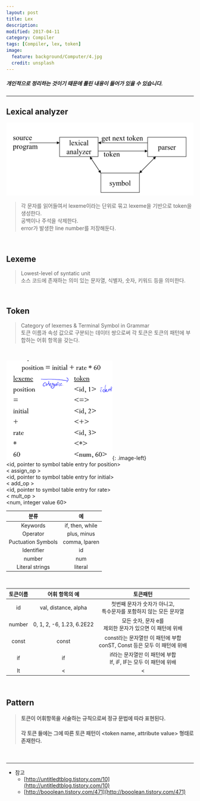 ```yaml
---
layout: post
title: Lex
description:
modified: 2017-04-11
category: Compiler
tags: [Compiler, lex, token]
image:
  feature: background/Computer/4.jpg
  credit: unsplash
---
```

#####  개인적으로 정리하는 것이기 때문에 틀린 내용이 들어가 있을 수 있습니다.
---

## Lexical analyzer
![interaction](/images/compiler/interactionLex.png)

> 각 문자를 읽어들여서 lexeme이라는 단위로 묶고 lexeme을 기반으로 token을 생성한다.<br />
> 공백이나 주석을 삭제한다.<br />
> error가 발생한 line number를 저장해둔다.<br />

<br />

## Lexeme
> Lowest-level of syntatic unit<br />
> 소스 코드에 존재하는 의미 있는 문자열, 식별자, 숫자, 키워드 등을 의미한다.

<br />

## Token
> Category of lexemes & Terminal Symbol in Grammar<br />
> 토큰 이름과 속성 값으로 구분되는 데이터 쌍으로써 각 토큰은 토큰의 패턴에 부합하는 어휘 항목을 갖는다.

<br />

![lexical](/images/compiler/lexical.png){: .image-left}
<br/><id, pointer to symbol table entry for position><br />
< assign_op ><br />
<id, pointer to symbol table entry for initial><br />
< add_op ><br />
<id, pointer to symbol table entry for rate><br />
< mult_op ><br />
<num, integer value 60><br />

| 분류 | 예 |
|:---:|:---:|
| Keywords | if, then, while |
| Operator | plus, minus |
| Puctuation Symbols | comma, lparen |
| Identifier | id |
| number | num |
| Literal strings | literal |

<br/>

| 토큰이름 | 어휘 항목의 예 | 토큰패턴 |
|:----:|:---:|:---:|
| id | val, distance, alpha | 첫번째 문자가 숫자가 아니고, <br />특수문자를 포함하지 않는 모든 문자열 |
| number | 0, 1, 2, -6, 1.23, 6.2E22 | 모든 숫자, 문자 e를 <br />제외한 문자가 있으면 이 패턴에 위배 |
| const | const | const라는 문자열만 이 패턴에 부합 <br />conST, Const 등은 모두 이 패턴에 위배 |
| if | if | if라는 문자열만 이 패턴에 부합 <br /> If, iF, IF는 모두 이 패턴에 위배 |
| lt | < | < |

<br />

## Pattern
> #### 토큰이 어휘항목을 서술하는 규칙으로써 정규 문법에 따라 표현된다.
> #### 각 토큰 들에는 그에 따른 토큰 패턴이 <token name, attribute value> 형태로 존재한다.
  
<br/>

---
* 참고
    * [http://untitledtblog.tistory.com/10](http://untitledtblog.tistory.com/10)
    * [http://booolean.tistory.com/471](http://booolean.tistory.com/471)
